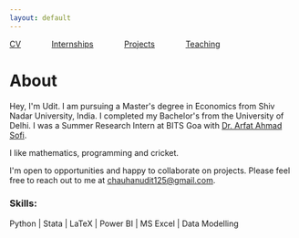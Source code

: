 ```yaml
---
layout: default
---
```


[CV](/assets/UditChauhan-Resume.pdf) <span style="margin-right: 50px;"></span> [Internships](/links/internships.md/) <span style="margin-right: 50px;"></span> [Projects](/links/projects.md/) <span style="margin-right: 50px;"></span> [Teaching](/links/teaching.md/)

# About

Hey, I'm Udit. I am pursuing a Master's degree in Economics from Shiv Nadar University, India. I completed my Bachelor's from the University of Delhi. I was a Summer Research Intern at BITS Goa with [Dr. Arfat Ahmad Sofi](https://www.bits-pilani.ac.in/goa/arfat-ahmad-sofi/).

I like mathematics, programming and cricket.

I'm open to opportunities and happy to collaborate on projects. Please feel free to reach out to me at [chauhanudit125@gmail.com](mailto:chauhanudit125@gmail.com).

### Skills:
Python | Stata | LaTeX | Power BI | MS Excel | Data Modelling
